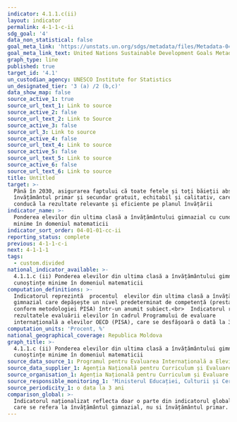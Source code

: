```yaml
---
indicator: 4.1.1.c(ii)
layout: indicator
permalink: 4-1-1-c-ii
sdg_goal: '4'
data_non_statistical: false
goal_meta_link: 'https://unstats.un.org/sdgs/metadata/files/Metadata-04-01-01.pdf'
goal_meta_link_text: United Nations Sustainable Development Goals Metadata (PDF 4.0 MB)
graph_type: line
published: true
target_id: '4.1'
un_custodian_agency: UNESCO Institute for Statistics
un_designated_tier: '3 (a) /2 (b,c)'
data_show_map: false
source_active_1: true
source_url_text_1: Link to source
source_active_2: false
source_url_text_2: Link to Source
source_active_3: false
source_url_3: Link to source
source_active_4: false
source_url_text_4: Link to source
source_active_5: false
source_url_text_5: Link to source
source_active_6: false
source_url_text_6: Link to source
title: Untitled
target: >-
  Până în 2030, asigurarea faptului că toate fetele și toți băieții absolvă
  învățământul primar și secundar gratuit, echitabil și calitativ, care să
  conducă la rezultate relevante și eficiente pe planul învățării
indicator_name: >-
  Ponderea elevilor din ultima clasă a învățământului gimnazial cu cunoștințe
  minime în domeniul matematicii
indicator_sort_order: 04-01-01-cc-ii
reporting_status: complete
previous: 4-1-1-c-i
next: 4-1-1-1
tags:
  - custom.divided
national_indicator_available: >-
  4.1.1.c (ii) Ponderea elevilor din ultima clasă a învățământului gimnazial cu
  cunoștințe minime în domeniul matematicii
computation_definitions: >-
  Indicatorul reprezintă  procentul  elevilor din ultima clasă a învățământului
  gimnazial care depășește un nivel predeterminat de competență (prestabilit
  conform metodologiei PISA) într-un anumit subiect.<br>  Indicatorul reflectă
  rezultatele evaluării elevilor în cadrul Programului de evaluare
  internațională a elevilor OECD (PISA), care se desfășoară o dată la 3 ani.
computation_units: 'Procent, %'
national_geographical_coverage: Republica Moldova
graph_title: >-
  4.1.1.c (ii) Ponderea elevilor din ultima clasă a învățământului gimnazial cu
  cunoștințe minime în domeniul matematicii
source_data_source_1: Programul pentru Evaluarea Internațională a Elevilor (PISA)
source_data_supplier_1: Agenția Națională pentru Curriculum și Evaluare
source_organisation_1: Agenția Națională pentru Curriculum și Evaluare
source_responsible_monitoring_1: 'Ministerul Educației, Culturii și Cercetării'
source_periodicity_1: o data la 3 ani
comparison_global: >-
  Indicatorul naționalizat reflecta doar o parte din indicatorul global, acea
  care se refera la învățământul gimnazial, nu si învățământul primar.
---
```

